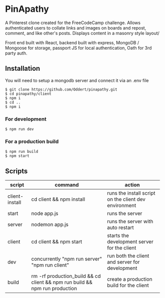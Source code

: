 # PinApathy

A Pinterest clone created for the FreeCodeCamp challenge. Allows authenticated users to collate links and images on boards and repost, comment, and like other's posts. Displays content in a masonry style layout/

Front end built with React, backend built with express, MongoDB / Mongoose for storage, passport JS for local authentication, Oath for 3rd party auth.

## Installation
You will need to setup a mongodb server and connect it via an .env file
```
$ git clone https://github.com/Oddert/pinapathy.git
$ cd pinapathy/client
$ npm i
$ cd ..
$ npm i
```
### For development
```
$ npm run dev
```
### For a production build
```
$ npm run build
$ npm start
```

<!-- ## Live Demo -->
<!-- [https://oddert-chess-game-1.glitch.me/](https://oddert-chess-game-1.glitch.me/) -->

## Scripts
| script | command                                        | action
|--------|------------------------------------------------|------------------------------------------------|
| client-install | cd client && npm install | runs the install script on the client dev environment |
| start  | node app.js                                    | runs the server                                |
| server | nodemon app.js                                 | runs the server with auto restart              |
| client | cd client && npm start                         | starts the development server for the client   |
| dev    | concurrently "npm run server" "npm run client" | run both the client and server for development |
| build    | rm -rf production_build && cd client && npm run build && npm run production | create a production build for the client |